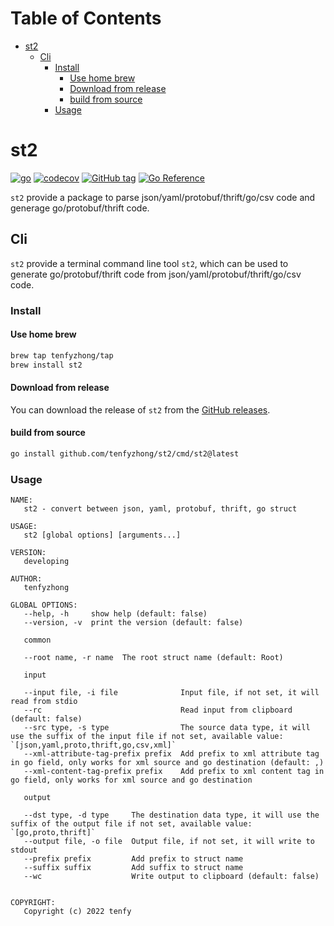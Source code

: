 # Table of Contents
- [st2](#st2)
  - [Cli](#cli)
    - [Install](#install)
      - [Use home brew](#use-home-brew)
      - [Download from release](#download-from-release)
      - [build from source](#build-from-source)
    - [Usage](#usage)

# st2
[![go](https://github.com/tenfyzhong/st2/actions/workflows/build-test.yml/badge.svg?branch=main)](https://github.com/tenfyzhong/st2/actions/workflows/build-test.yml)
[![codecov](https://codecov.io/gh/tenfyzhong/st2/graph/badge.svg?token=1LTM5DPX7S)](https://codecov.io/gh/tenfyzhong/st2)
[![GitHub tag](https://img.shields.io/github/tag/tenfyzhong/st2.svg)](https://github.com/tenfyzhong/st2/tags)
[![Go Reference](https://pkg.go.dev/badge/github.com/tenfyzhong/st2.svg)](https://pkg.go.dev/github.com/tenfyzhong/st2)

`st2` provide a package to parse json/yaml/protobuf/thrift/go/csv code and generage go/protobuf/thrift code.

## Cli
`st2` provide a terminal command line tool `st2`, which can be used to generate go/protobuf/thrift code from json/yaml/protobuf/thrift/go/csv code.

### Install
####  Use home brew
```bash
brew tap tenfyzhong/tap
brew install st2
```

#### Download from release
You can download the release of `st2` from the [GitHub releases](https://github.com/tenfyzhong/st2/releases).  

#### build from source
```bash
go install github.com/tenfyzhong/st2/cmd/st2@latest
```

### Usage
```
NAME:
   st2 - convert between json, yaml, protobuf, thrift, go struct

USAGE:
   st2 [global options] [arguments...]

VERSION:
   developing

AUTHOR:
   tenfyzhong

GLOBAL OPTIONS:
   --help, -h     show help (default: false)
   --version, -v  print the version (default: false)

   common

   --root name, -r name  The root struct name (default: Root)

   input

   --input file, -i file              Input file, if not set, it will read from stdio
   --rc                               Read input from clipboard (default: false)
   --src type, -s type                The source data type, it will use the suffix of the input file if not set, available value: `[json,yaml,proto,thrift,go,csv,xml]`
   --xml-attribute-tag-prefix prefix  Add prefix to xml attribute tag in go field, only works for xml source and go destination (default: ,)
   --xml-content-tag-prefix prefix    Add prefix to xml content tag in go field, only works for xml source and go destination

   output

   --dst type, -d type     The destination data type, it will use the suffix of the output file if not set, available value: `[go,proto,thrift]`
   --output file, -o file  Output file, if not set, it will write to stdout
   --prefix prefix         Add prefix to struct name
   --suffix suffix         Add suffix to struct name
   --wc                    Write output to clipboard (default: false)


COPYRIGHT:
   Copyright (c) 2022 tenfy
```

